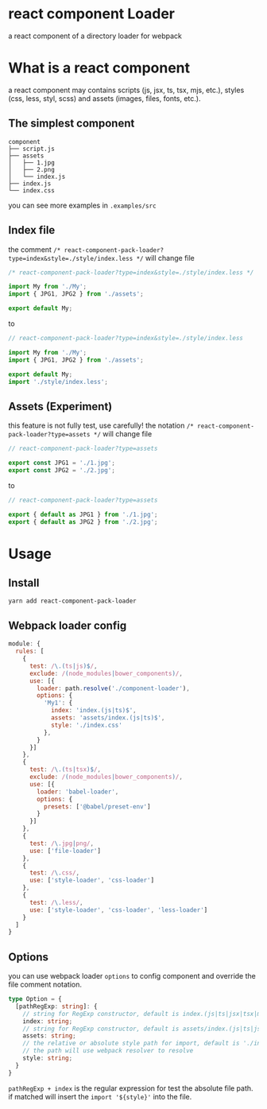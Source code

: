 # react component Loader
a react component of a directory loader for webpack

# What is a react component
a react component may contains scripts (js, jsx, ts, tsx, mjs, etc.), styles (css, less, styl, scss) and assets (images, files, fonts, etc.).

## The simplest component
```
component
├── script.js
├── assets
│   ├── 1.jpg
│   ├── 2.png
│   └── index.js
├── index.js
└── index.css
```
you can see more examples in `.examples/src`

## Index file
the comment `/* react-component-pack-loader?type=index&style=./style/index.less */` will change file
```javascript
/* react-component-pack-loader?type=index&style=./style/index.less */

import My from './My';
import { JPG1, JPG2 } from './assets';

export default My;
```

to
```javascript
// react-component-pack-loader?type=index&style=./style/index.less

import My from './My';
import { JPG1, JPG2 } from './assets';

export default My;
import './style/index.less';
```


## Assets (Experiment)
this feature is not fully test, use carefully!
the notation `/* react-component-pack-loader?type=assets */` will change file
```javascript
// react-component-pack-loader?type=assets

export const JPG1 = './1.jpg';
export const JPG2 = './2.jpg';
```

to
```javascript
// react-component-pack-loader?type=assets

export { default as JPG1 } from './1.jpg';
export { default as JPG2 } from './2.jpg';
```


# Usage
## Install
```
yarn add react-component-pack-loader
```

## Webpack loader config
```javascript
module: {
  rules: [
    {
      test: /\.(ts|js)$/,
      exclude: /(node_modules|bower_components)/,
      use: [{
        loader: path.resolve('./component-loader'),
        options: {
          'My1': {
            index: 'index.(js|ts)$',
            assets: 'assets/index.(js|ts)$',
            style: './index.css'
          },
        }
      }]
    },
    {
      test: /\.(ts|tsx)$/,
      exclude: /(node_modules|bower_components)/,
      use: [{
        loader: 'babel-loader',
        options: {
          presets: ['@babel/preset-env']
        }
      }]
    },
    {
      test: /\.jpg|png/,
      use: ['file-loader']
    },
    {
      test: /\.css/,
      use: ['style-loader', 'css-loader']
    },
    {
      test: /\.less/,
      use: ['style-loader', 'css-loader', 'less-loader']
    }
  ]
}
```

## Options
you can use webpack loader `options` to config component and override the file comment notation.
```typescript
type Option = {
  [pathRegExp: string]: {
    // string for RegExp constructor, default is index.(js|ts|jsx|tsx|mjs)
    index: string;
    // string for RegExp constructor, default is assets/index.(js|ts|jsx|tsx|mjs)
    assets: string;
    // the relative or absolute style path for import, default is './index.css'.
    // the path will use webpack resolver to resolve
    style: string;
  }
}
```
`pathRegExp + index` is the regular expression for test the absolute file path. if matched will insert the `import '${style}'` into the file.
